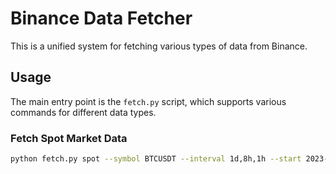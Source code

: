 # Binance Data Fetcher

This is a unified system for fetching various types of data from Binance.

## Usage

The main entry point is the `fetch.py` script, which supports various commands for different data types.

### Fetch Spot Market Data

```bash
python fetch.py spot --symbol BTCUSDT --interval 1d,8h,1h --start 2023-01-01 --end 2023-12-31
```
